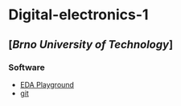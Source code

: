 # Digital-electronics-1

## [*Brno University of Technology*]

### Software

* [EDA Playground](https://www.edaplayground.com/)
* [git](https://git-scm.com/)

